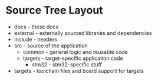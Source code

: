 Source Tree Layout
==================

* docs - these docs
* external - externally sourced libraries and dependencies
* include - headers
* src - source of the application
  * common - general logic and reusable code
  * targets - target-specific application code
    * stm32 - stm32-specific stuff
* targets - toolchain files and board support for targets